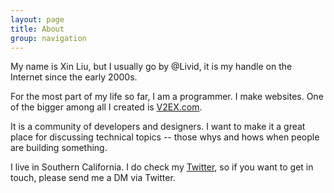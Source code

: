 ```yaml
---
layout: page
title: About
group: navigation
---
```


My name is Xin Liu, but I usually go by @Livid, it is my handle on the Internet since the early 2000s.

For the most part of my life so far, I am a programmer. I make websites. One of the bigger among all I created is [V2EX.com](https://www.v2ex.com/).

It is a community of developers and designers. I want to make it a great place for discussing technical topics -- those whys and hows when people are building something.

I live in Southern California. I do check my [Twitter](https://twitter.com/livid), so if you want to get in touch, please send me a DM via Twitter.